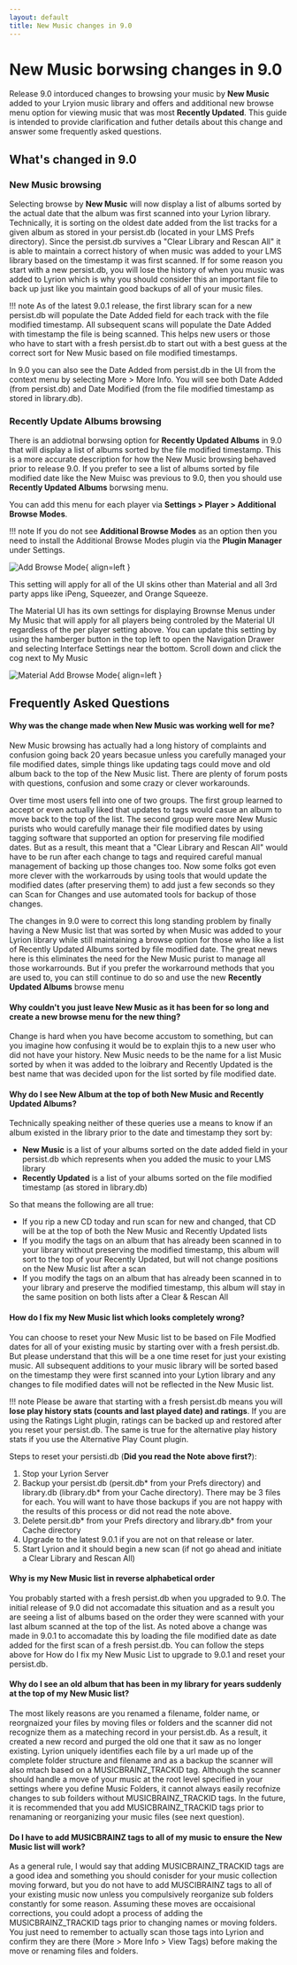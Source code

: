 ```yaml
---
layout: default
title: New Music changes in 9.0
---
```


# New Music borwsing changes in 9.0
Release 9.0 intorduced changes to browsing your music by __New Music__ added to your Lryion music library and offers and additional new browse menu option for viewing music that was most __Recently Updated__.  This guide is intended to provide clarification and futher details about this change and answer some frequently asked questions.

## What's changed in 9.0
### New Music browsing
Selecting browse by __New Music__ will now display a list of albums sorted by the actual date that the album was first scanned into your Lyrion library. Technically, it is sorting on the oldest date added from the list tracks for a given album as stored in your persist.db (located in your LMS Prefs directory). Since the persist.db survives a "Clear Library and Rescan All" it is able to maintain a correct history of when music was added to your LMS library based on the timestamp it was first scanned. If for some reason you start with a new persist.db, you will lose the history of when you music was added to Lyrion which is why you should consider this an important file to back up just like you maintain good backups of all of your music files.

!!! note
        As of the latest 9.0.1 release, the first library scan for a new persist.db will populate the Date Added field for each track with the file modified timestamp. All subsequent scans will populate the Date Added with timestamp the file is being scanned. This helps new users or those who have to start with a fresh persist.db to start out with a best guess at the correct sort for New Music based on file modified timestamps.

In 9.0 you can also see the Date Added from persist.db in the UI from the context menu by selecting More > More Info.  You will see both Date Added (from persist.db) and Date Modified (from the file modified timestamp as stored in library.db).

### Recently Update Albums browsing
There is an addiotnal borwsing option for __Recently Updated Albums__ in 9.0 that will display a list of albums sorted by the file modified timestamp. This is a more accurate description for how the New Music browsing behaved prior to release 9.0. If you prefer to see a list of albums sorted by file modified date like the New Muisc was previous to 9.0, then you should use __Recently Updated Albums__ borwsing menu.

You can add this menu for each player via __Settings > Player > Additional Browse Modes__.

!!! note
        If you do not see __Additional Browse Modes__ as an option then you need to install the Additional Browse Modes plugin via the __Plugin Manager__ under Settings.

![Add Browse Mode](assets/new-music/add-browse-modes.png){ align=left }

This setting will apply for all of the UI skins other than Material and all 3rd party apps like iPeng, Squeezer, and Orange Squeeze.

The Material UI has its own settings for displaying Brownse Menus under My Music that will apply for all players being controled by the Material UI regardless of the per player setting above.  You can update this setting by using the hamberger button in the top left to open the Navigation Drawer and selecting Interface Settings near the bottom. Scroll down and click the cog next to My Music

![Material Add Browse Mode](assets/new-music/material-add-browse.png){ align=left }

## Frequently Asked Questions

#### Why was the change made when New Music was working well for me?
New Music browsing has actually had a long history of complaints and confusion going back 20 years becasue unless you carefully managed your file modified dates, simple things like updating tags could move and old album back to the top of the New Music list.  There are plenty of forum posts with questions, confusion and some crazy or clever workarounds.

Over time most users fell into one of two groups. The first group learned to accept or even actually liked that updates to tags would casue an album to move back to the top of the list.  The second group were more New Music purists who would carefully manage their file modified dates by using tagging software that supported an option for preserving file modified dates. But as a result, this meant that a "Clear Library and Rescan All" would have to be run after each change to tags and required careful manual management of backing up those changes too. Now some folks got even more clever with the workarrouds by using tools that would update the modified dates (after preserving them) to add just a few seconds so they can Scan for Changes and use automated tools for backup of those changes.

The changes in 9.0 were to correct this long standing problem by finally having a New Music list that was sorted by when Music was added to your Lyrion library while still maintaining a browse option for those who like a list of Recently Updated Albums sorted by file modified date. The great news here is this eliminates the need for the New Music purist to manage all those workarrounds.  But if you prefer the workarround methods that you are used to, you can still continue to do so and use the new __Recently Updated Albums__ browse menu

#### Why couldn't you just leave New Music as it has been for so long and create a new browse menu for the new thing?
Change is hard when you have become accustom to something, but can you imagine how confusing it would be to explain thjis to a new user who did not have your history. New Music needs to be the name for a list Music sorted by when it was added to the loibrary and Recently Updated is the best name that was decided upon for the list sorted by file modified date.

#### Why do I see New Album at the top of both New Music and Recently Updated Albums?
Technically speaking neither of these queries use a means to know if an album existed in the library prior to the date and timestamp they sort by: 
- __New Music__ is a list of your albums sorted on the date added field in your persist.db which represents when you added the music to your LMS library
- __Recently Updated__ is a list of your albums sorted on the file modified timestamp (as stored in library.db)

So that means the following are all true:
- If you rip a new CD today and run scan for new and changed, that CD will be at the top of both the New Music and Recently Updated lists
- If you modify the tags on an album that has already been scanned in to your library without preserving the modified timestamp, this album will sort to the top of your Recently Updated, but will not change positions on the New Music list after a scan
- If you modify the tags on an album that has already been scanned in to your library and preserve the modified timestamp, this album will stay in the same position on both lists after a Clear & Rescan All

#### How do I fix my New Music list which looks completely wrong?
You can choose to reset your New Music list to be based on File Modfied dates for all of your existing music by starting over with a fresh persist.db. But please understand that this will be a one time reset for just your existing music. All subsequent additions to your music library will be sorted based on the timestamp they were first scanned into your Lytion library and any changes to file modified dates will not be reflected in the New Music list.

!!! note
        Please be aware that starting with a fresh persist.db means you will __lose play history stats (counts and last played date) and ratings__. If you are using the Ratings Light plugin, ratings can be backed up and restored after you reset your persist.db. The same is true for the alternative play history stats if you use the Alternative Play Count plugin.

Steps to reset your persisti.db (__Did you read the Note above first?__):
1. Stop your Lyrion Server
2. Backup your persist.db (persit.db* from your Prefs directory) and library.db (library.db* from your Cache directory). There may be 3 files for each. You will want to have those backups if you are not happy with the results of this process or did not read the note above.
3. Delete persit.db* from your Prefs directory and library.db* from your Cache directory 
4. Upgrade to the latest 9.0.1 if you are not on that release or later.
5. Start Lyrion and it should begin a new scan (if not go ahead and initiate a Clear Library and Rescan All)

#### Why is my New Music list in reverse alphabetical order
You probably started with a fresh persist.db when you upgraded to 9.0. The initial release of 9.0 did not accomadate this situation and as a result you are seeing a list of albums based on the order they were scanned with your last album scanned at the top of the list.  As noted above a change was made in 9.0.1 to accomadate this by loading the file modified date as date added for the first scan of a fresh persist.db. You can follow the steps above for How do I fix my New Music List to upgrade to 9.0.1 and reset your persist.db.

#### Why do I see an old album that has been in my library for years suddenly at the top of my New Music list?
The most likely reasons are you renamed a filename, folder name, or reorgnaized your files by moving files or folders and the scanner did not recognize them as a mateching record in your persist.db.  As a result, it created a new record and purged the old one that it saw as no longer existing. Lyrion uniquely identifies each file by a url made up of the complete folder structure and filename and as a backup the scanner will also mtach based on a MUSICBRAINZ_TRACKID tag. Although the scanner should handle a move of your music at the root level specified in your settings where you define Music Folders, it cannot always easily recofnize changes to sub foilders without MUSICBRAINZ_TRACKID tags.  In the future, it is recommended that you add MUSICBRAINZ_TRACKID tags prior to renamaning or reorganizing your music files (see next question).  

#### Do I have to add MUSICBRAINZ tags to all of my music to ensure the New Music list will work?
As a general rule, I would say that adding MUSICBRAINZ_TRACKID tags are a good idea and something you should conisder for your music collection moving forward, but you do not have to add MUSCIBRAINZ tags to all of your existing music now unless you compulsively reorganize sub folders constantly for some reason. Assuming these moves are occaisional corrections, you could adopt a process of adding the MUSICBRAINZ_TRACKID tags prior to changing names or moving folders. You just need to remember to actually scan those tags into Lyrion and confirm they are there (More > More Info > View Tags) before making the move or renaming files and folders.
